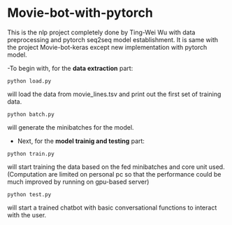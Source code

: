 # Movie-bot-with-pytorch
This is the nlp project completely done by Ting-Wei Wu with data preprocessing and pytorch seq2seq model establishment.
It is same with the project Movie-bot-keras except new implementation with pytorch model.

-To begin with, for the **data extraction** part:
```
python load.py
```
will load the data from movie_lines.tsv and print out the first set of training data.
```
python batch.py
```
will generate the minibatches for the model.
-  Next, for the **model trainig and testing** part:
```
python train.py
```
will start training the data based on the fed minibatches and core unit used. <br>
(Computation are limited on personal pc so that the performance could be much improved by running on gpu-based server)
```
python test.py
```
will start a trained chatbot with basic conversational functions to interact with the user.

